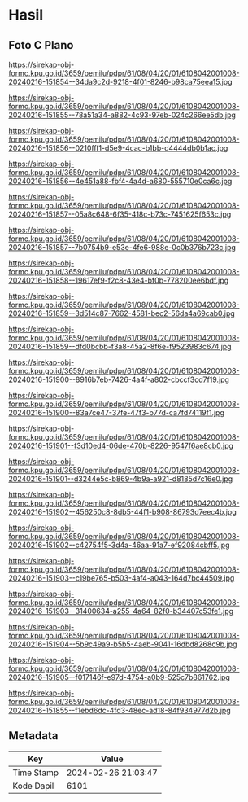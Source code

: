 # Hasil

## Foto C Plano

https://sirekap-obj-formc.kpu.go.id/3659/pemilu/pdpr/61/08/04/20/01/6108042001008-20240216-151854--34da9c2d-9218-4f01-8246-b98ca75eea15.jpg

https://sirekap-obj-formc.kpu.go.id/3659/pemilu/pdpr/61/08/04/20/01/6108042001008-20240216-151855--78a51a34-a882-4c93-97eb-024c266ee5db.jpg

https://sirekap-obj-formc.kpu.go.id/3659/pemilu/pdpr/61/08/04/20/01/6108042001008-20240216-151856--0210fff1-d5e9-4cac-b1bb-d4444db0b1ac.jpg

https://sirekap-obj-formc.kpu.go.id/3659/pemilu/pdpr/61/08/04/20/01/6108042001008-20240216-151856--4e451a88-fbf4-4a4d-a680-555710e0ca6c.jpg

https://sirekap-obj-formc.kpu.go.id/3659/pemilu/pdpr/61/08/04/20/01/6108042001008-20240216-151857--05a8c648-6f35-418c-b73c-7451625f653c.jpg

https://sirekap-obj-formc.kpu.go.id/3659/pemilu/pdpr/61/08/04/20/01/6108042001008-20240216-151857--7b0754b9-e53e-4fe6-988e-0c0b376b723c.jpg

https://sirekap-obj-formc.kpu.go.id/3659/pemilu/pdpr/61/08/04/20/01/6108042001008-20240216-151858--19617ef9-f2c8-43e4-bf0b-778200ee6bdf.jpg

https://sirekap-obj-formc.kpu.go.id/3659/pemilu/pdpr/61/08/04/20/01/6108042001008-20240216-151859--3d514c87-7662-4581-bec2-56da4a69cab0.jpg

https://sirekap-obj-formc.kpu.go.id/3659/pemilu/pdpr/61/08/04/20/01/6108042001008-20240216-151859--dfd0bcbb-f3a8-45a2-8f6e-f9523983c674.jpg

https://sirekap-obj-formc.kpu.go.id/3659/pemilu/pdpr/61/08/04/20/01/6108042001008-20240216-151900--8916b7eb-7426-4a4f-a802-cbccf3cd7f19.jpg

https://sirekap-obj-formc.kpu.go.id/3659/pemilu/pdpr/61/08/04/20/01/6108042001008-20240216-151900--83a7ce47-37fe-47f3-b77d-ca7fd74119f1.jpg

https://sirekap-obj-formc.kpu.go.id/3659/pemilu/pdpr/61/08/04/20/01/6108042001008-20240216-151901--f3d10ed4-06de-470b-8226-9547f6ae8cb0.jpg

https://sirekap-obj-formc.kpu.go.id/3659/pemilu/pdpr/61/08/04/20/01/6108042001008-20240216-151901--d3244e5c-b869-4b9a-a921-d8185d7c16e0.jpg

https://sirekap-obj-formc.kpu.go.id/3659/pemilu/pdpr/61/08/04/20/01/6108042001008-20240216-151902--456250c8-8db5-44f1-b908-86793d7eec4b.jpg

https://sirekap-obj-formc.kpu.go.id/3659/pemilu/pdpr/61/08/04/20/01/6108042001008-20240216-151902--c42754f5-3d4a-46aa-91a7-ef92084cbff5.jpg

https://sirekap-obj-formc.kpu.go.id/3659/pemilu/pdpr/61/08/04/20/01/6108042001008-20240216-151903--c19be765-b503-4af4-a043-164d7bc44509.jpg

https://sirekap-obj-formc.kpu.go.id/3659/pemilu/pdpr/61/08/04/20/01/6108042001008-20240216-151903--31400634-a255-4a64-82f0-b34407c53fe1.jpg

https://sirekap-obj-formc.kpu.go.id/3659/pemilu/pdpr/61/08/04/20/01/6108042001008-20240216-151904--5b9c49a9-b5b5-4aeb-9041-16dbd8268c9b.jpg

https://sirekap-obj-formc.kpu.go.id/3659/pemilu/pdpr/61/08/04/20/01/6108042001008-20240216-151905--f017146f-e97d-4754-a0b9-525c7b861762.jpg

https://sirekap-obj-formc.kpu.go.id/3659/pemilu/pdpr/61/08/04/20/01/6108042001008-20240216-151855--f1ebd6dc-4fd3-48ec-ad18-84f934977d2b.jpg


## Metadata

| Key        | Value               |
| ---------- | ------------------- |
| Time Stamp | 2024-02-26 21:03:47 |
| Kode Dapil | 6101                |



